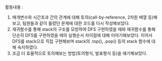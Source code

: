 활동내용 : 
1) 매개변수와 시간초과 간의 관계에 대해 토의(call-by-reference, 2차원 배열 등)해보고, 팀원들과 같이 틀렸던 문제에 대한 코드를 다시 작성해보았다.
2) 재귀함수를 통해 stack의 구조를 모방하여 DFS 구현하였을 때와 재귀함수를 통해 단순히 DFS를 구현하였을 때의 실행순서 차이점에 대해 이야기해보았다. 이어서 DFS를 stack으로 직접 구현해보며 stack의 .top(), .pop() 등의 stack 함수에 대해 숙지하였다.
3) 조금 더 효율적으로 토의해보는 방법(토의형식, 발표형식 등)을 얘기해보았다.
